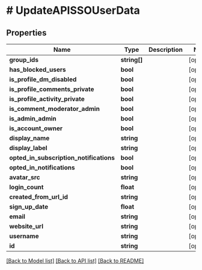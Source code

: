 # # UpdateAPISSOUserData

## Properties

Name | Type | Description | Notes
------------ | ------------- | ------------- | -------------
**group_ids** | **string[]** |  | [optional]
**has_blocked_users** | **bool** |  | [optional]
**is_profile_dm_disabled** | **bool** |  | [optional]
**is_profile_comments_private** | **bool** |  | [optional]
**is_profile_activity_private** | **bool** |  | [optional]
**is_comment_moderator_admin** | **bool** |  | [optional]
**is_admin_admin** | **bool** |  | [optional]
**is_account_owner** | **bool** |  | [optional]
**display_name** | **string** |  | [optional]
**display_label** | **string** |  | [optional]
**opted_in_subscription_notifications** | **bool** |  | [optional]
**opted_in_notifications** | **bool** |  | [optional]
**avatar_src** | **string** |  | [optional]
**login_count** | **float** |  | [optional]
**created_from_url_id** | **string** |  | [optional]
**sign_up_date** | **float** |  | [optional]
**email** | **string** |  | [optional]
**website_url** | **string** |  | [optional]
**username** | **string** |  | [optional]
**id** | **string** |  | [optional]

[[Back to Model list]](../../README.md#models) [[Back to API list]](../../README.md#endpoints) [[Back to README]](../../README.md)
